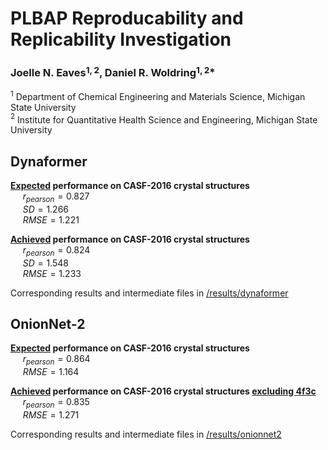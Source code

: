 # PLBAP Reproducability and Replicability Investigation
### <b>Joelle N. Eaves</b>$^{1,2}$<b>, Daniel R. Woldring</b>$^{1,2*}$
$^{1}$ Department of Chemical Engineering and Materials Science, Michigan State University  
$^{2}$ Institute for Quantitative Health Science and Engineering, Michigan State University  

## Dynaformer
<b><u>Expected</u> performance on CASF-2016 crystal structures</b>  
&nbsp;&nbsp;&nbsp;&nbsp; $r_{pearson} = 0.827$  
&nbsp;&nbsp;&nbsp;&nbsp; $SD = 1.266$  
&nbsp;&nbsp;&nbsp;&nbsp; $RMSE = 1.221$  

<b><u>Achieved</u> performance on CASF-2016 crystal structures</b>  
&nbsp;&nbsp;&nbsp;&nbsp; $r_{pearson} = 0.824$  
&nbsp;&nbsp;&nbsp;&nbsp; $SD = 1.548$  
&nbsp;&nbsp;&nbsp;&nbsp; $RMSE = 1.233$  

Corresponding results and intermediate files in [/results/dynaformer](https://github.com/jeavesj/plip-plop/tree/main/results/dynaformer)


## OnionNet-2
<b><u>Expected</u> performance on CASF-2016 crystal structures</b>  
&nbsp;&nbsp;&nbsp;&nbsp; $r_{pearson} = 0.864$  
&nbsp;&nbsp;&nbsp;&nbsp; $RMSE = 1.164$  

<b><u>Achieved</u> performance on CASF-2016 crystal structures <u>excluding 4f3c</u></b>  
&nbsp;&nbsp;&nbsp;&nbsp; $r_{pearson} = 0.835$  
&nbsp;&nbsp;&nbsp;&nbsp; $RMSE = 1.271$  

Corresponding results and intermediate files in [/results/onionnet2](https://github.com/jeavesj/plip-plop/tree/main/results/onionnet2)


